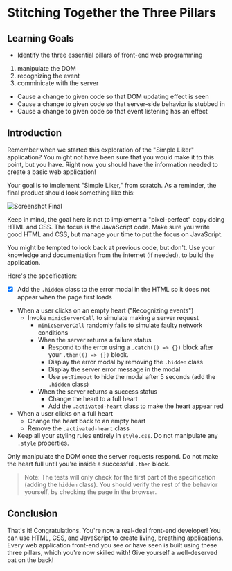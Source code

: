 # Stitching Together the Three Pillars

## Learning Goals

- Identify the three essential pillars of front-end web programming
1. manipulate the DOM
2. recognizing the event
3. comminicate with the server

- Cause a change to given code so that DOM updating effect is seen
- Cause a change to given code so that server-side behavior is stubbed in
- Cause a change to given code so that event listening has an effect

## Introduction

Remember when we started this exploration of the "Simple Liker" application?
You might not have been sure that you would make it to this point, but you
have. Right now you should have the information needed to create a basic web
application!

Your goal is to implement "Simple Liker," from scratch. As a reminder, the final product
should look something like this:

![Screenshot Final](https://curriculum-content.s3.amazonaws.com/fewpjs/fewpjs-build-the-example/finished_product_ss.png)

Keep in mind, the goal here is not to implement a "pixel-perfect" copy doing HTML and CSS. The
focus is the JavaScript code. Make sure you write good HTML and CSS, but manage your time to put
the focus on JavaScript.

You might be tempted to look back at previous code, but don't. Use your
knowledge and documentation from the internet (if needed), to build the
application.

Here's the specification:

*[X] Add the `.hidden` class to the error modal in the HTML so it
  does not appear when the page first loads
* When a user clicks on an empty heart ("Recognizing events")
  * Invoke `mimicServerCall` to simulate making a server request
    * `mimicServerCall` randomly fails to simulate faulty network conditions
    * When the server returns a failure status
      * Respond to the error using a `.catch(() => {})` block after your
        `.then(() => {})` block.
      * Display the error modal by removing the `.hidden` class
      * Display the server error message in the modal
      * Use `setTimeout` to hide the modal after 5 seconds (add the `.hidden` class)
    * When the server returns a success status
      * Change the heart to a full heart
      * Add the `.activated-heart` class to make the heart appear red
* When a user clicks on a full heart
  * Change the heart back to an empty heart
  * Remove the `.activated-heart` class
* Keep all your styling rules entirely in `style.css`. Do not manipulate any `.style` properties.

Only manipulate the DOM once the server requests respond. Do not make the
heart full until you're inside a successful `.then` block.

> Note: The tests will only check for the first part of the specification (adding the `hidden` class). You should verify the rest of the behavior yourself, by checking the page in the browser.

## Conclusion

That's it! Congratulations. You're now a real-deal front-end developer! You can use
HTML, CSS, and JavaScript to create living, breathing applications. Every web application
front-end you see or have seen is built using these three pillars, which you're
now skilled with! Give yourself a well-deserved pat on the back!

[fetch]: https://developer.mozilla.org/en-US/docs/Web/API/Fetch_API/Using_Fetch
